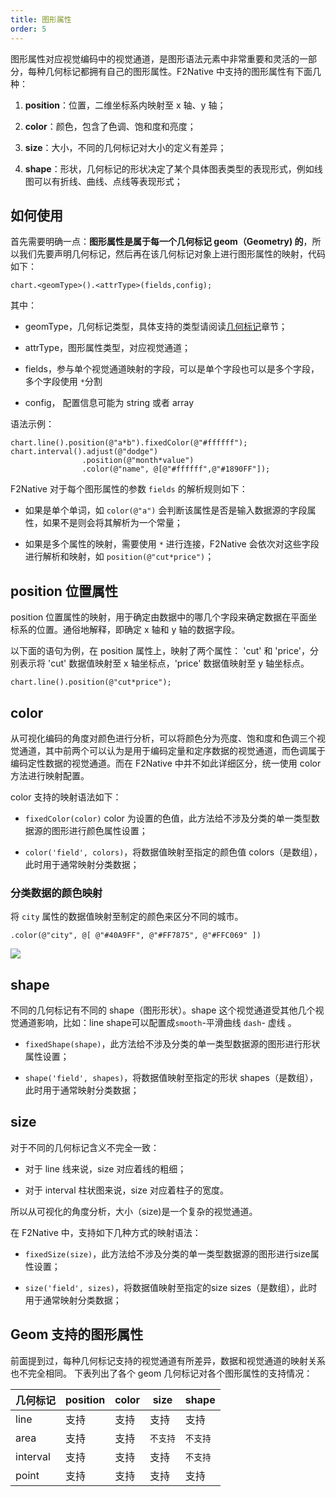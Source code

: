 ```yaml
---
title: 图形属性
order: 5
---
```


图形属性对应视觉编码中的视觉通道，是图形语法元素中非常重要和灵活的一部分，每种几何标记都拥有自己的图形属性。F2Native 中支持的图形属性有下面几种：

1. **position**：位置，二维坐标系内映射至 x 轴、y 轴；

2. **color**：颜色，包含了色调、饱和度和亮度；

3. **size**：大小，不同的几何标记对大小的定义有差异；

4. **shape**：形状，几何标记的形状决定了某个具体图表类型的表现形式，例如线图可以有折线、曲线、点线等表现形式；


## 如何使用

首先需要明确一点：**图形属性是属于每一个几何标记 geom（Geometry) 的**，所以我们先要声明几何标记，然后再在该几何标记对象上进行图形属性的映射，代码如下：

```
chart.<geomType>().<attrType>(fields,config);
```

其中：

- geomType，几何标记类型，具体支持的类型请阅读[几何标记](./geometry)章节；

- attrType，图形属性类型，对应视觉通道；

- fields，参与单个视觉通道映射的字段，可以是单个字段也可以是多个字段，多个字段使用 `*`分割

- config， 配置信息可能为 string 或者 array


语法示例：

```
chart.line().position(@"a*b").fixedColor(@"#ffffff");
chart.interval().adjust(@"dodge")
                .position(@"month*value")
                .color(@"name", @[@"#ffffff",@"#1890FF"]);

```

F2Native 对于每个图形属性的参数 `fields` 的解析规则如下：

- 如果是单个单词，如 `color(@"a")` 会判断该属性是否是输入数据源的字段属性，如果不是则会将其解析为一个常量；

- 如果是多个属性的映射，需要使用 `*` 进行连接，F2Native 会依次对这些字段进行解析和映射，如 `position(@"cut*price")`；


<a name="4933d1a9"></a>
## position 位置属性

position 位置属性的映射，用于确定由数据中的哪几个字段来确定数据在平面坐标系的位置。通俗地解释，即确定 x 轴和 y 轴的数据字段。

以下面的语句为例，在 position 属性上，映射了两个属性： 'cut' 和 'price'，分别表示将 'cut' 数据值映射至 x 轴坐标点，'price' 数据值映射至 y 轴坐标点。

```
chart.line().position(@"cut*price");
```

<a name="color"></a>
## color

从可视化编码的角度对颜色进行分析，可以将颜色分为亮度、饱和度和色调三个视觉通道，其中前两个可以认为是用于编码定量和定序数据的视觉通道，而色调属于编码定性数据的视觉通道。而在 F2Native 中并不如此详细区分，统一使用 color 方法进行映射配置。

color 支持的映射语法如下：

- `fixedColor(color)` color 为设置的色值，此方法给不涉及分类的单一类型数据源的图形进行颜色属性设置；

- `color('field', colors)`，将数据值映射至指定的颜色值 colors（是数组），此时用于通常映射分类数据；



### 分类数据的颜色映射

将 `city` 属性的数据值映射至制定的颜色来区分不同的城市。

`.color(@"city", @[ @"#40A9FF", @"#FF7875", @"#FFC069" ])`

![](https://gw.alipayobjects.com/zos/rmsportal/FPXEtZTmKGVleSoVTDSL.png#align=left&display=inline&height=260&originHeight=500&originWidth=720&status=done&width=375)


## shape

不同的几何标记有不同的 shape（图形形状）。shape 这个视觉通道受其他几个视觉通道影响，比如：line shape可以配置成`smooth`-平滑曲线  `dash`- 虚线 。

- `fixedShape(shape)`，此方法给不涉及分类的单一类型数据源的图形进行形状属性设置；

- `shape('field', shapes)`，将数据值映射至指定的形状 shapes（是数组），此时用于通常映射分类数据；



## size

对于不同的几何标记含义不完全一致：

- 对于 line 线来说，size 对应着线的粗细；

- 对于 interval 柱状图来说，size 对应着柱子的宽度。


所以从可视化的角度分析，大小（size)是一个复杂的视觉通道。

在 F2Native 中，支持如下几种方式的映射语法：

- `fixedSize(size)`，此方法给不涉及分类的单一类型数据源的图形进行size属性设置；

- `size('field', sizes)`，将数据值映射至指定的size sizes（是数组），此时用于通常映射分类数据；


## Geom 支持的图形属性

前面提到过，每种几何标记支持的视觉通道有所差异，数据和视觉通道的映射关系也不完全相同。 下表列出了各个 geom 几何标记对各个图形属性的支持情况：

| **几何标记** | **position** | **color** | **size** | **shape** |
| --- | --- | --- | --- | --- |
| line | 支持 | 支持 | 支持 | 支持 |
| area | 支持 | 支持 | `不支持` | `不支持` |
| interval | 支持 | 支持 | 支持 | `不支持` |
| point | 支持 | 支持 | 支持 | 支持 |

